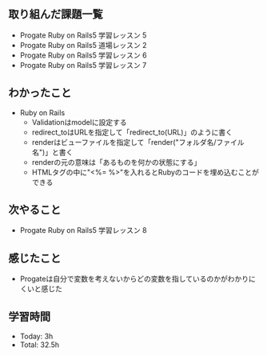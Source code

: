 ## 取り組んだ課題一覧
- Progate Ruby on Rails5  学習レッスン 5
- Progate Ruby on Rails5  道場レッスン 2
- Progate Ruby on Rails5  学習レッスン 6
- Progate Ruby on Rails5  学習レッスン 7
## わかったこと
- Ruby on Rails
  - Validationはmodelに設定する
  - redirect_toはURLを指定して「redirect_to(URL)」のように書く
  - renderはビューファイルを指定して「render("フォルダ名/ファイル名")」と書く
  - renderの元の意味は「あるものを何かの状態にする」
  - HTMLタグの中に"<%= %>"を入れるとRubyのコードを埋め込むことができる
## 次やること
- Progate Ruby on Rails5  学習レッスン  8
## 感じたこと
- Progateは自分で変数を考えないからどの変数を指しているのかがわかりにくいと感じた
## 学習時間
- Today: 3h
- Total: 32.5h
